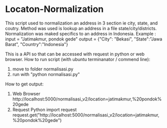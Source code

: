 # Locaton-Normalization
This script used to normalization an address in 3 section ie city, state, and coutry. 
Method was used is lookup an address in a file state/city/districts. 
Normalization was maked specifics to an address in Indonesia.
Example : input = "Jatimakmur, pondok gede"
          output = {"City": "Bekasi", "State":"Jawa Barat", "Country":"Indonesia"}

This is a API so that can be accessed with request in python or web browser.
How to run script (with ubuntu terminanator / commend line):
1. move to folder normalisasi.py
2. run with "python normalisasi.py"

How to get output:
1. Web Browser
   http://localhost:5000/normalisasi_v2/location=jatimakmur,%20pondok%20gede
2. Request Python
   import request
   request.get("http://localhost:5000/normalisasi_v2/location=jatimakmur,%20pondok%20gede")
